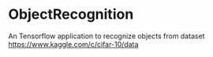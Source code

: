 # ObjectRecognition

An Tensorflow application to recognize objects from dataset
https://www.kaggle.com/c/cifar-10/data

